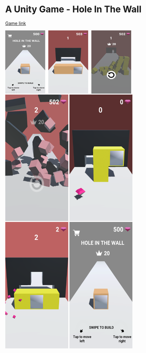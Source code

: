 # A Unity Game - Hole In The Wall

[Game link](https://play.google.com/store/apps/details?id=com.SAGamesInc.Holeinthewall)

<img src="/Images/SS-1.png" width="400" height="200"/>

<img src="/Images/SS-2.png" width="200" height="400"/>

<img src="/Images/SS-3.png" width="200" height="400"/>

<img src="/Images/SS-4.png" width="200" height="400"/>

<img src="/Images/SS-5.png" width="200" height="400"/>
